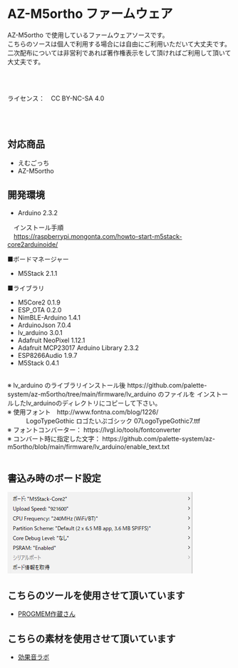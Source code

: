 # AZ-M5ortho ファームウェア
AZ-M5ortho で使用しているファームウェアソースです。<br>
こちらのソースは個人で利用する場合には自由にご利用いただいて大丈夫です。<br>
二次配布については非営利であれば著作権表示をして頂ければご利用して頂いて大丈夫です。<br>


<br><br>

ライセンス：　CC BY-NC-SA 4.0

<br><br>

## 対応商品

- えむごっち
- AZ-M5ortho


## 開発環境

- Arduino 2.3.2

　インストール手順<br>
　https://raspberrypi.mongonta.com/howto-start-m5stack-core2arduinoide/


■ボードマネージャー
- M5Stack 2.1.1

■ライブラリ
- M5Core2 0.1.9
- ESP_OTA 0.2.0
- NimBLE-Arduino 1.4.1
- ArduinoJson 7.0.4
- lv_arduino 3.0.1
- Adafruit NeoPixel 1.12.1
- Adafruit MCP23017 Arduino Library 2.3.2
- ESP8266Audio 1.9.7
- M5Stack 0.4.1
<br>
※ lv_arduino のライブラリインストール後 https://github.com/palette-system/az-m5ortho/tree/main/firmware/lv_arduino のファイルを インストールしたlv_arduinoのディレクトリにコピーして下さい。
<br>
※ 使用フォント　http://www.fontna.com/blog/1226/
<br>　　　LogoTypeGothic ロゴたいぷゴシック 07LogoTypeGothic7.ttf
<br>
※ フォントコンバーター： https://lvgl.io/tools/fontconverter
<br>
※ コンバート時に指定した文字： https://github.com/palette-system/az-m5ortho/blob/main/firmware/lv_arduino/enable_text.txt
<br><br>

## 書込み時のボード設定

![ボード設定](/images/azm5ortho/bord_setting.png)

## こちらのツールを使用させて頂いています

- [PROGMEM作蔵さん](https://hello-world.blog.ss-blog.jp/2016-10-16)


## こちらの素材を使用させて頂いています

- [効果音ラボ](https://soundeffect-lab.info/)


